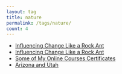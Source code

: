 ```yaml
---
layout: tag
title: nature
permalink: /tags/nature/
count: 4
---
```


- [Influencing Change Like a Rock Ant](https://getoutofmybakery.github.io/posts/influencing-change-like-a-rock-ant/)
- [Influencing Change Like a Rock Ant](https://getoutofmybakery.github.io/posts/influencing-change-like-a-rock-ant/)
- [Some of My Online Courses Certificates](https://samirpaulb.github.io/blog-jekyll/posts/some-of-my-online-courses-certificates/)
- [Arizona and Utah](https://ansari.io/travel/arizona-moab-utah/)
